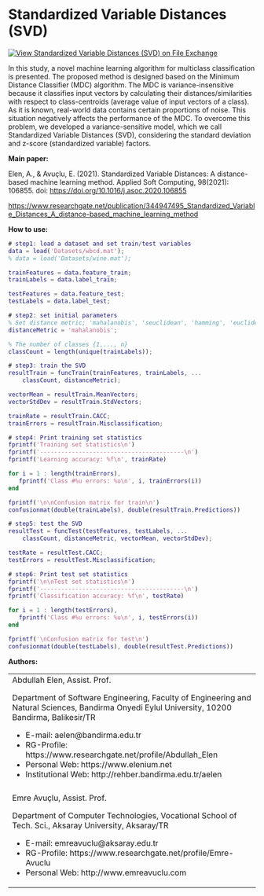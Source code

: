 # Standardized Variable Distances (SVD)

[![View Standardized Variable Distances (SVD) on File Exchange](https://www.mathworks.com/matlabcentral/images/matlab-file-exchange.svg)](https://www.mathworks.com/matlabcentral/fileexchange/84540-standardized-variable-distances-svd)

In this study, a novel machine learning algorithm for multiclass classification is presented. The proposed method is designed based on the Minimum Distance Classifier (MDC) algorithm. The MDC is variance-insensitive because it classifies input vectors by calculating their distances/similarities with respect to class-centroids (average value of input vectors of a class). As it is known, real-world data contains certain proportions of noise. This situation negatively affects the performance of the MDC. To overcome this problem, we developed a variance-sensitive model, which we call Standardized Variable Distances (SVD), considering the standard deviation and z-score (standardized variable) factors.

**Main paper:**

Elen, A., & Avuçlu, E. (2021). Standardized Variable Distances: A distance-based machine learning method. Applied Soft Computing, 98(2021): 106855. doi: https://doi.org/10.1016/j.asoc.2020.106855

https://www.researchgate.net/publication/344947495_Standardized_Variable_Distances_A_distance-based_machine_learning_method

**How to use:**

```matlab
# step1: load a dataset and set train/test variables
data = load('Datasets/wbcd.mat');
% data = load('Datasets/wine.mat');

trainFeatures = data.feature_train;
trainLabels = data.label_train;

testFeatures = data.feature_test;
testLabels = data.label_test;

```

```matlab
# step2: set initial parameters
% Set distance metric; 'mahalanobis', 'seuclidean', 'hamming', 'euclidean'
distanceMetric = 'mahalanobis';

% The number of classes {1,..., n}
classCount = length(unique(trainLabels));

```

```matlab
# step3: train the SVD
resultTrain = funcTrain(trainFeatures, trainLabels, ...
    classCount, distanceMetric);

vectorMean = resultTrain.MeanVectors;
vectorStdDev = resultTrain.StdVectors;

trainRate = resultTrain.CACC;
trainErrors = resultTrain.Misclassification;

```

```matlab
# step4: Print training set statistics
fprintf('Training set statistics\n')
fprintf('-----------------------------------------\n')
fprintf('Learning accuracy: %f\n', trainRate)

for i = 1 : length(trainErrors),
   fprintf('Class #%u errors: %u\n', i, trainErrors(i))
end

fprintf('\n\nConfusion matrix for train\n')
confusionmat(double(trainLabels), double(resultTrain.Predictions))

```


```matlab
# step5: test the SVD
resultTest = funcTest(testFeatures, testLabels, ...
    classCount, distanceMetric, vectorMean, vectorStdDev);

testRate = resultTest.CACC;
testErrors = resultTest.Misclassification;

```

```matlab
# step6: Print test set statistics
fprintf('\n\nTest set statistics\n')
fprintf('-----------------------------------------\n')
fprintf('Classification accuracy: %f\n', testRate)

for i = 1 : length(testErrors),
   fprintf('Class #%u errors: %u\n', i, testErrors(i))
end

fprintf('\nConfusion matrix for test\n')
confusionmat(double(testLabels), double(resultTest.Predictions))

```

**Authors:**

<table border="0" width="90%">
  <tr>
    <td>Abdullah Elen, Assist. Prof.
      
Department of Software Engineering, Faculty of Engineering and Natural Sciences, Bandirma Onyedi Eylul University, 10200 Bandirma, Balikesir/TR

<ul>
<li>E-mail: aelen@bandirma.edu.tr</li>
<li>RG-Profile: https://www.researchgate.net/profile/Abdullah_Elen</li>
<li>Personal Web: https://www.elenium.net</li>
<li>Institutional Web: http://rehber.bandirma.edu.tr/aelen</li>
</ul>
    </td>
  </tr>
  <tr><td></td></tr>
  <tr>
    <td>Emre Avuçlu, Assist. Prof.

Department of Computer Technologies, Vocational School of Tech. Sci., Aksaray University, Aksaray/TR

<ul>
<li>E-mail: emreavuclu@aksaray.edu.tr</li>
<li>RG-Profile: https://www.researchgate.net/profile/Emre-Avuclu</li>
<li>Personal Web: http://www.emreavuclu.com</li>
</ul>
  </td>
  </tr>
</table>
